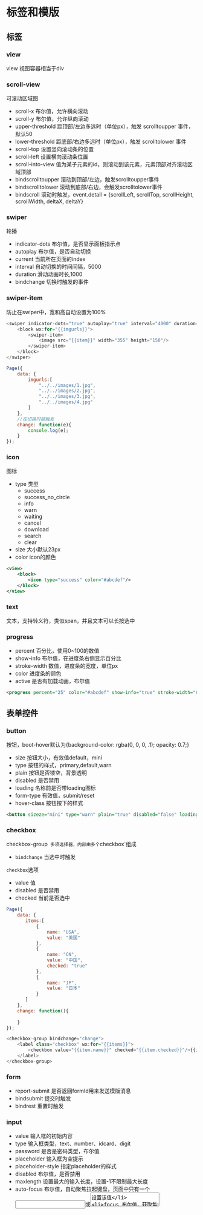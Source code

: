 # 标签和模版

## 标签

### view

view 视图容器相当于div

### scroll-view

可滚动区域图

* scroll-x 布尔值，允许横向滚动
* scroll-y 布尔值，允许纵向滚动
* upper-threshold 距顶部/左边多远时（单位px），触发 scrolltoupper 事件，默认50
* lower-threshold 距底部/右边多远时（单位px），触发 scrolltolower 事件
* scroll-top 设置竖向滚动条的位置
* scroll-left 设置横向滚动条位置
* scroll-into-view 值为某子元素的id，则滚动到该元素，元素顶部对齐滚动区域顶部
* bindscrolltoupper 滚动到顶部/左边，触发scrolltoupper事件
* bindscrolltolower 滚动到底部/右边，会触发scrolltolower事件
* bindscroll 滚动时触发，event.detail = {scrollLeft, scrollTop, scrollHeight, scrollWidth, deltaX, deltaY}


### swiper

轮播

- indicator-dots 布尔值，是否显示面板指示点
- autoplay 布尔值，是否自动切换
- current 当前所在页面的index
- interval 自动切换的时间间隔，5000
- duration 滑动动画时长,1000
- bindchange 切换时触发的事件

### swiper-item

防止在swiper中，宽和高自动设置为100%

```javascript
<swiper indicator-dots="true" autoplay="true" interval="4000" duration="1000" bindchange="change">
    <block wx:for="{{imgurls}}">
        <swiper-item>
            <image src="{{item}}" width="355" height="150"/>
        </swiper-item>
    </block>
</swiper>

Page({
    data: {
        imgurls:[
            "../../images/1.jpg",
            "../../images/2.jpg",
            "../../images/3.jpg",
            "../../images/4.jpg"
        ]
    },
    //在切换时被触发
    change: function(e){
        console.log(e);
    }
});
```

### icon

图标

- type 类型
  - success
  - success_no_circle
  - info
  - warn
  - waiting
  - cancel
  - download
  - search
  - clear
- size 大小默认23px
- color icon的颜色

```xml
<view>
    <block>
        <icon type="success" color="#abcdef"/>
    </block>
</view>
```

### text

文本，支持转义符，类似span，并且文本可以长按选中

### progress

- percent 百分比，使用0~100的数值
- show-info 布尔值，在进度条右侧显示百分比
- stroke-width 数值，进度条的宽度，单位px
- color 进度条的颜色
- active 是否有加载动画，布尔值

```xml
<progress percent="25" color="#abcdef" show-info="true" stroke-width="6" active="true"/>
```

## 表单控件

### button

按钮，boot-hover默认为{background-color: rgba(0, 0, 0, .1); opacity: 0.7;}

- size 按钮大小，有效值default，mini
- type 按钮的样式，primary,default,warn
- plain 按钮是否镂空，背景透明
- disabled 是否禁用
- loading 名称前是否带loading图标
- form-type 有效值，submit/reset
- hover-class 按钮按下的样式

```xml
<button sizeze="mini" type="warn" plain="true" disabled="false" loading="true" fom-type="submit">你好<button/>
```

### checkbox

checkbox-group` 多项选择器，内部由多个`checkbox`组成

- `bindchange` 当选中时触发

`checkbox`选项

- value 值
- disabled 是否禁用
- checked 当前是否选中

```javascript
Page({
    data: {
       items:[
           {
               name: "USA",
               value: "美国"
           },
           {
               name: "CN",
               value: "中国",
               checked: "true"
           },
           {
               name: "JP",
               value: "日本"
           }
       ]
    },
    change: function(){
        
    }
});

<checkbox-group bindchange="change">
    <label class="checkbox" wx:for="{{items}}">
        <checkbox value="{{item.name}}" checked="{{item.checked}}"/>{{item.value}}
    </label>
</checkbox-group>
```

### form

* report-submit 是否返回formId用来发送模版消息
* bindsubmit 提交时触发
* bindrest 重置时触发

### input

* value 输入框的初始内容
* type 输入框类型，text、number、idcard、digit
* password 是否是密码类型，布尔值
* placeholder 输入框为空提示
* placeholder-style 指定placeholder的样式
* disabled 布尔值，是否禁用
* maxlength 设置最大的输入长度，设置-1不限制最大长度
* auto-focus 布尔值，自动聚焦拉起键盘，页面中只有一个<input/>或<textarea>设置该值
* focus 布尔值，获取焦点（开发工具暂时不支持）
* bindinput 除了date/time类型外的输入框，当键盘输入时，触发input事件，event.detail = {value: value}，处理函数可以直接 return 一个字符串，将替换输入框的内容。
* bindfocus 当输入框获得焦点时触发，event.detail = {value:value}
* bindblur 输入框失去焦点时触发，event.detail = {value: value}


````html
<view class="section">
    <input placeholder="这是一个可以自动聚焦的的input" auto-focus/>
</view>
<view class="section">
    <input placeholder="这有点击按钮时才会获得焦点" focus="{{focus}}"/>
    <view class="btn-area">
        <button bindtap="bindButtonTap">使得输入框获得焦点</button>
    </view>
</view>
<view class="section">
    <input maxlength="10" placeholder="最大长度10"/>
</view>
<view class="section">
    <view class="section_title">你输入的是:{{inputValue}}</view>
    <input bindinput="bindKeyInput" placeholder="输入会发生同步"/>
</view>
<view class="section">
    <input bindinput="bindReplaceInput" placeholder="连续的两个1会变成2"/>
</view>
<view class="section">
    <input bindinput="bindHideKeybord" placeholder="输入123自动收取键盘"/>
</view>
<view class="section">
  <input type="digit" placeholder="带小数点的数字键盘"/>
</view>
<view class="section">
  <input type="idcard" placeholder="身份证输入键盘" />
</view>
<view class="section">
  <input placeholder-style="color:red" placeholder="占位符字体是红色的" />
</view>

Page({
    data: {
       focus: false,
       inputValue: '辛丙亮'
    },
    bindButtonTap: function(event){
        console.log('调用');
        this.setData({
            focus: true
        });
    }
    ,
    bindKeyInput: function(e){
        console.log('输入同步发生');
        this.setData({
            inputValue: e.detail.value
        })
    },
    bindHideKeyboard: function(){
        console.log('两个1变成2');
    },
    bindHideKeybord: function(e){
        if(e.detail.value == '123'){
            //收取键盘
            wx.hideKeyboard()
        }
    }
});
````


### label

for-id的对应绑定，支持的有`<button/>`、`<checkbox/>`、`<radio/>`、`<switch/>`

### picker

滚动选择器，支持普通选择，时间选择，日期选择，默认是普通选择

* 普通选择器 mode=selector
  * range 数组，为普通模式时有效
  * value 是数字，表示选择了第几个
  * bindchange 改变时触发，event.detail = {value: value}
* 时间选择器：mode=time
  * value 表示时间时间格式"hh:mm"
  * start 表示有效的时间范围的开始，字符串为"hh:mm"
  * end 表示有效时间范围的结束，字符串格式为"hh:mm"
  * bindchange value改变时触发change事件，event.detail = {value: value}
* 日期选择器
  * value 表示选择的日期，格式为:"YYYY-MM-DD"
  * start 表示有效日期范围的开始，字符串格式为:"YYYY-MM-DD"
  * end 表示有效日期范围的结束，字符串格式为"YYYY-MM-DD"
  * fields 有效值year,month,day，表示选择器的粒度
  * bindchange value改变时触发change事件，event.detail = {value: value}




```xml
<view class="section">
  <view class="section__title">地区选择器</view>
  <picker bindchange="bindPickerChange" value="{{index}}" range="{{array}}">
    <view class="picker">
      当前选择：{{array[index]}}
    </view>
  </picker>
</view>
<view class="section">
  <view class="section__title">时间选择器</view>
  <picker mode="time" value="{{time}}" start="09:01" end="21:01" bindchange="bindTimeChange">
    <view class="picker">
      当前选择: {{time}}
    </view>
  </picker>
</view>

<view class="section">
  <view class="section__title">日期选择器</view>
  <picker mode="date" value="{{date}}" start="2015-09-01" end="2017-09-01" bindchange="bindDateChange">
    <view class="picker">
      当前选择: {{date}}
    </view>
  </picker>
</view>


Page({
  data: {
    array: ['美国', '中国', '巴西', '日本'],
    index: 0,
    date: '2016-09-01',
    time: '12:01'
  },
  bindPickerChange: function(e) {
    console.log('picker发送选择改变，携带值为', e.detail.value)
    this.setData({
      index: e.detail.value
    })
  },
  bindDateChange: function(e) {
    this.setData({
      date: e.detail.value
    })
  },
  bindTimeChange: function(e) {
    this.setData({
      time: e.detail.value
    })
  }
})
```


### radio

* radio-group
  * bindchange 选中项发生变化时触发change事件，event.detail = {value: 选中项radio的value}
* radio
  * value  当该选中时，的change事件会携带的value
  * checked 当前是否选中
  * disabled 是否禁用

```xml
<radio-group class="radio-group" bindchange="radioChange">
  <label class="radio" wx:for="{{items}}">
    <radio value="{{item.name}}" checked="{{item.checked}}"/>{{item.value}}
  </label>
</radio-group>

Page({
  data: {
    items: [
      {name: 'USA', value: '美国'},
      {name: 'CHN', value: '中国', checked: 'true'},
      {name: 'BRA', value: '巴西'},
      {name: 'JPN', value: '日本'},
      {name: 'ENG', value: '英国'},
      {name: 'TUR', value: '法国'}
    ]
  },
  radioChange: function(e){
    console.log(e.detail.value)
  }
})
```

### slider

滑动选择器

* min 最小值，默认0
* max 最大值，最大值
* step 步长，取值必须大于0
* disabled 是否禁用
* value 当前取值，默认0
* show-value 是否显示当前value，默认false
* bindchange 完成一次拖动后触发的事件，event.detail = {value: value}

```xml
<slider bindchange="slider1change" left-icon="cancel" right-icon="success_no_circle"/>
```

### swith

开关选择器

* checked 是否选中
* type 样式switch，checkbox
* bindchange checked改变时触发change事件，event.detail={ value:checked}

````xml
<view class="body-view">
    <switch checked bindchange="switch1Change"/>
    <switch bindchange="switch2Change"/>
</view>
````

### textarea

* value 输入框内容
* placeholder 输入框占位符
* placeholder-style 指定placeholder的样式
* placeholder-class 指定placeholder的样式类
* disabled 是否禁用
* maxlength 最大输入长度，默认140
* auto-focus 自动聚焦，拉起键盘
* focus 获取焦点
* auto-height 是否自动增高，设置auto-height时，style.height不生效
* bindfocus 输入框聚焦时触发，event.detail = {value: value}
* bindblur 输入框失去焦点时触发，event.detail = {value: value}
* bindlinechange 输入框行数变化时调用，event.detail = {height: 0, heightRpx: 0, lineCount: 0}


```html
<view>
  <textarea bindblur="bindTextAreaBlur" auto-height placeholder="高度自动扩展"/>
</view>
<view>
  <textarea placeholder="提示颜色是红色的" placeholder-style="color:red"/>
</view>
<view>
  <textarea placeholder="自动聚焦的" auto-focus/>
</view>
<view>
  <textarea placeholder="点击按钮获得焦点" focus="{{focus}}"/>
  <view>
    <button bindtap="bindButtonTap">获得焦点</button>
  </view>
</view>

Page({
  data: {
    height: 20,
    focus: false
  },
  bindButtonTap: function(){
    this.setData({
      focus: true
    })
  },
  bindTextAreaBlur: function(e){
    console.log(e.detail.value);
  }
})
```


### text 

* 相当于span，可以长按复制

## 导航

* url 应用内的跳转链接
* redirect 是否关闭当前页面
* hover-class 点击时样式类

## 媒体组件

### audio

* id  video组件唯一标识符
* src 播放的音源地址
* loop 是否循环播放
* controls 是否显示默认控件
* poster 默认控件上的音频封面的图片资源地址，如果 controls 属性值为 false 则设置 poster 无效
* name 默认控件上的音频名字，如果 controls 属性值为 false 则设置 name 无效
* author 默认控件上的作者名字，如果 controls 属性值为 false 则设置 author 无效
* binderror 当发生错误时触发 error 事件，detail = {errMsg: MediaError.code}
* bindplay 当开始/继续播放时触发play事件
* bindpause 当暂停播放时触发 pause 事件
* bindtimeupdate 当播放进度改变时触发 timeupdate 事件，detail = {currentTime, duration}
* bindended 当播放到末尾时触发 ended 事件


错误码

* MEDIA_ERR_ABORTED 获取资源被用户禁止
* MEDIA_ERR_NETWORD 网络错误
* MEDIA_ERR_DECODE 解码错误
* MEDIA_ERR_SRC_NOT_SUPPOERTED 不合适资源

### image

* src 图片资源地址
* mode 图片裁剪缩放模式
* binderror 当错误发生时，发布到 AppService 的事件名，事件对象event.detail = {errMsg: 'something wrong'}
* bindload 当图片载入完毕时，发布到 AppService 的事件名，事件对象event.detail = {height:'图片高度px', width:'图片宽度px'}


* 3种缩放
  * scaleToFill 不保持纵横比缩放图片，使图片的宽高完全拉伸至填满 image 元素
  * aspectFit 保持纵横比缩放图片，使图片的长边能完全显示出来。也就是说，可以完整地将图片显示出来。
  * aspectFill 保持纵横比缩放图片，只保证图片的短边能完全显示出来。也就是说，图片通常只在水平或垂直方向是完整的，另一个方向将会发生截取。
* 9种裁剪
  * top 不缩放图片，只显示图片的顶部区域
  * bottom 不缩放图片，只显示图片的底部区域
  * center 不缩放图片，只显示图片的中间区域
  * left 不缩放图片，只显示图片的左边区域
  * right 不缩放图片，只显示图片的右边区域
  * top left 不缩放图片，只显示图片的左上边区域
  * top right 不缩放图片，只显示图片的右上边区域
  * bottom left 不缩放图片，只显示图片的左下边区域
  * bottom right 不缩放图片，只显示图片的右下边区域

```html
<image style="width: 200px; height: 200px; background-color: #eeeeee;" mode="{{item.mode}}" src="{{src}}"></image>
```

### video

video标签认宽度300px、高度225px，设置宽高需要通过wxss设置width和height。

* src 要播放视频的资源地址
* controls 是否显示默认播放控件(播放/暂停按钮、播放进度、时间)
* danmu-list 弹幕列表
* danmu-btn 是否显示弹幕按钮，只在初始化时有效，不能动态修改
* enable-danmu 是否展示弹幕，只在初始化时有效，不能动态变更
* autoplay 是否自动播放
* bindplay 当开始/继续播放时触发play事件
* bindpause 当暂停播放时触发pause事件
* bindended 当播放到末尾时触发ended事件
* binderror 当发生错误时触发error事件，event.detail = {errMsg: 'something wrong'}

## 地图

* longitude 中心经度
* latitude 中心纬度
* scale 缩放级别
* markers 标记点
* covers 覆盖物

### 标记点

标记点用于在地图上显示标记的位置，不能自定义图标和样式

* latitude 纬度
* longitude 经度
* name 标注点名
* desc 标注点详细描述

### 覆盖物

* latitude 纬度
* longitude 经度
* iconPath 显示的图标
* rotate 旋转角度

## 画布

* canvas-id canvas组件的唯一标识符
* disable-scoll 当在canvas中移动时，禁止屏幕滚动以及下拉刷新
* bindtouchstart 手指触摸动作开始
* bindtouchmove 手指触摸后移动
* bindtochend 手指触摸结束
* bindtotouchcancel 手指触摸动作被打断，如来电提醒，弹窗
* binderror 当发生错误时触发 error 事件，detail = {errMsg: 'something wrong'}

### 字体

* rpx



## 模版

```xml
<!-- 定义模版 name为模版名称 -->
<template name="header">
    <view>这是头部</view>
</template>

<!-- 使用模版 is指定模版名称 -->
<template is="header"></template>
```

### 模版绑定数据需要data指定

```xml
<!-- 定义模版 name为模版名称 -->
<template name="header">
    <view>{{title}}</view>
</template>

<!-- 使用模版 is指定模版名称 data传递的值 -->
<template is="header" data="{{title}}"></template>

<!-- 传递多个值 -->
<template is="header" data="{{title,name}}"></template>
```

### 外部模版引入

* import

  ```xml
  //header文件
  <template name="header">
      <view>底部</view>
  </template>

  <!-- 引入模版 -->
  <import src="../../temp/header.wxml"/>

  <!-- 使用模版 -->
  <template is="header"></template>
  ```

  只能引入定义好的模版，C import B，B import A，在C中可以使用B定义的template，在B中可以使用A定义的template，但是C不能使用A定义的template

* include

```xml
<!-- 头部文件 -->
<view>dsfbdsf</view>

<!-- 引入模版 -->
<include src="../../temp/header.wxml"/>
```

不解析template，仅引入外部，忽略template


